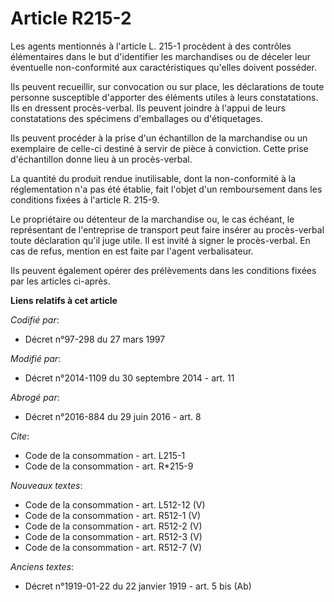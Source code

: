 # Article R215-2

Les agents mentionnés à l'article L. 215-1 procèdent à des contrôles élémentaires dans le but d'identifier les marchandises
ou de déceler leur éventuelle non-conformité aux caractéristiques qu'elles doivent posséder. 

Ils peuvent recueillir, sur convocation ou sur place, les déclarations de toute personne susceptible d'apporter des éléments
utiles à leurs constatations. Ils en dressent procès-verbal. Ils peuvent joindre à l'appui de leurs constatations des
spécimens d'emballages ou d'étiquetages. 

Ils peuvent procéder à la prise d'un échantillon de la marchandise ou un exemplaire de celle-ci destiné à servir de pièce à
conviction. Cette prise d'échantillon donne lieu à un procès-verbal. 

La quantité du produit rendue inutilisable, dont la non-conformité à la réglementation n'a pas été établie, fait l'objet d'un
remboursement dans les conditions fixées à l'article R. 215-9. 

Le propriétaire ou détenteur de la marchandise ou, le cas échéant, le représentant de l'entreprise de transport peut faire
insérer au procès-verbal toute déclaration qu'il juge utile. Il est invité à signer le procès-verbal. En cas de refus,
mention en est faite par l'agent verbalisateur. 

Ils peuvent également opérer des prélèvements dans les conditions fixées par les articles ci-après.

**Liens relatifs à cet article**

_Codifié par_:

  - Décret n°97-298 du 27 mars 1997

_Modifié par_:

  - Décret n°2014-1109 du 30 septembre 2014 - art. 11

_Abrogé par_:

  - Décret n°2016-884 du 29 juin 2016 - art. 8

_Cite_:

  - Code de la consommation - art. L215-1
  - Code de la consommation - art. R*215-9

_Nouveaux textes_:

  - Code de la consommation - art. L512-12 (V)
  - Code de la consommation - art. R512-1 (V)
  - Code de la consommation - art. R512-2 (V)
  - Code de la consommation - art. R512-3 (V)
  - Code de la consommation - art. R512-7 (V)

_Anciens textes_:

  - Décret n°1919-01-22 du 22 janvier 1919 - art. 5 bis (Ab)

